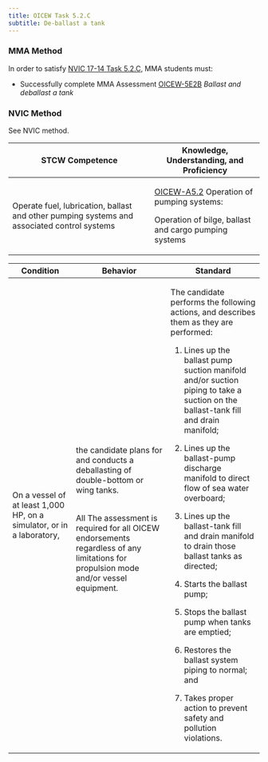 ```yaml
---
title: OICEW Task 5.2.C 
subtitle: De-ballast a tank
---
```



### MMA Method

In order to satisfy  [NVIC 17-14  Task  5.2.C](/stcw23/assets/images/nvic-17-14.pdf), MMA students must:

* Successfully complete MMA Assessment  [OICEW-5E2B](OICEW-5E2B) *Ballast and deballast a tank*


### NVIC Method

<a onclick="togglevisibility('nvic_methods')" >See NVIC method.</a>

<div id='nvic_methods' class='hide'>

<table>
<thead>
<tr>
<th class='forty'> STCW Competence </th>
<th class='sixty'> Knowledge, Understanding, and Proficiency </th>
</tr>
</thead>




<tbody>
<tr><td markdown='1'>

Operate fuel, lubrication, ballast and other pumping systems and associated control systems

</td><td markdown='1'>

[OICEW-A5.2](../../tables/31.html#OICEW-A5.2) Operation of pumping systems: 

Operation of bilge, ballast and cargo pumping systems

</td></tr>


</tbody>
</table>


<table>
<thead>
<tr><th class='twenty'>  Condition </th><th class='twenty'> Behavior </th><th  class='sixty'>Standard </th></tr>
</thead>
<tbody >



<tr><td markdown='1'>

On a vessel of at least 1,000 HP, on a simulator, or in a laboratory,

</td><td markdown='1'>

the candidate plans for and conducts a deballasting of double-bottom or wing tanks.

<br>

<div class="tooltip">All
<span class="tooltiptext">
The assessment is required for all OICEW endorsements regardless of any limitations for propulsion mode and/or vessel equipment.
</span>
</div>


</td><td markdown='1'>

The candidate performs the following actions, and describes them as they are performed:

1. Lines up the ballast pump suction manifold and/or suction piping to take a suction on the ballast-tank fill and drain manifold;

2. Lines up the ballast-pump discharge manifold to direct flow of sea water overboard;

3. Lines up the ballast-tank fill and drain manifold to drain those ballast tanks as directed;

4. Starts the ballast pump;

5. Stops the ballast pump when tanks are emptied;

6. Restores the ballast system piping to normal; and

7. Takes proper action to prevent safety and pollution violations.

</td></tr>
</tbody>
</table>
</div>
